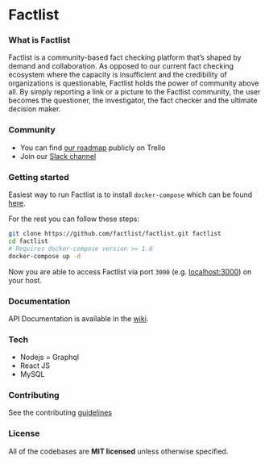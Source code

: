 # Factlist


### What is Factlist
Factlist is a community-based fact checking platform that’s shaped by demand and collaboration. As opposed to our current fact checking ecosystem where the capacity is insufficient and the credibility of organizations is questionable, Factlist holds the power of community above all. By simply reporting a link or a picture to the Factlist community, the user becomes the questioner, the investigator, the fact checker and the ultimate decision maker.

### Community
- You can find [our roadmap](https://trello.com/factlist) publicly on Trello 
- Join our [Slack channel](https://join.slack.com/t/factlist/shared_invite/enQtMzAxNTc2MDgyNDQ4LTJlZDNkMzUwODYwOGE0ZGVhZWMxMmM5MjRhNGNiMDMyMDg2YzAwZWQ0MDQ2Mzg3YTUwN2FlYmFjZTQ3NmE1YjE)

### Getting started

Easiest way to run Factlist is to install `docker-compose` which can be found [here](https://docs.docker.com/compose/install/). 

For the rest you can follow these steps:

```bash
git clone https://github.com/factlist/factlist.git factlist
cd factlist
# Requires docker-compose version >= 1.6
docker-compose up -d
```
Now you are able to access Factlist via port `3000` (e.g. [localhost:3000](http://localhost:3000)) on your host.

### Documentation
API Documentation is available in the [wiki](https://github.com/factlist/factlist-api/wiki).

### Tech

- Nodejs
= Graphql
- React JS
- MySQL

### Contributing
See the contributing [guidelines](CONTRIBUTING.md)

### License
All of the codebases are **MIT licensed** unless otherwise specified.

